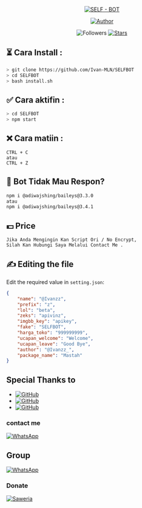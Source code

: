 <p align="center">
</p>
<p align="center">
<a href="#"><img title="SELF - BOT" src="https://img.shields.io/badge/ SELFBOT-green?colorA=%23ff0000&colorB=%23017e40&style=for-the-badge"></a>
</p>
<p align="center">
<a href="https://github.com/Ivan-MLN"><img title="Author" src="https://img.shields.io/badge/Author-Ivan MLN-red.svg?style=for-the-badge&logo=github"></a>
</p>
<p align="center">
<aREADME.md href="https://github.com/Ivan-MLN/followers"><img title="Followers" src="https://img.shields.io/github/followers/Ivan-MLN?color=blue&style=flat-square"></a>
<a href="https://github.com/Ivan-MLN/SELFBOT/stargazers/"><img title="Stars" src="https://img.shields.io/github/stars/Ivan-MLN/SELFBOT?color=red&style=flat-square"></a>
</p>

## ⏳ Cara Install :
```bash
> git clone https://github.com/Ivan-MLN/SELFBOT
> cd SELFBOT
> bash install.sh
```
## ✅ Cara aktifin :
```bash
> cd SELFBOT
> npm start
```
##  ❌ Cara matiin :
```
CTRL + C
atau
CTRL + Z
```
## 🤔 Bot Tidak Mau Respon?
```bash
npm i @adiwajshing/baileys@3.3.0
atau
npm i @adiwajshing/baileys@3.4.1
```
## 💵 Price
```
Jika Anda Mengingin Kan Script Ori / No Encrypt,
Silah Kan Hubungi Saya Melalui Contact Me .
```
## ✍️ Editing the file
Edit the required value in `setting.json`:
```json
{
    "name": "@Ivanzz", 
    "prefix": "z",
    "lol": "beta",
    "zeks": "apivinz",
    "imgbb_key": "apikey",
    "fake": "SELFBOT",
    "harga_toko": "999999999",
    "ucapan_welcome": "Welcome",
    "ucapan_leave": "Good Bye",
    "author": "@Ivanzz_",
    "package_name": "Mastah"
}
```
## Special Thanks to
* <a href="https://github.com/adiwajshing/Baileys"><img alt="GitHub" src="https://img.shields.io/badge/adiwajshing/Baileys%20-%23121011.svg?&style=for-the-badge&logo=github&logoColor=white"/></a>
* <a href="https://github.com/Arya-was"><img alt="GitHub" src="https://img.shields.io/badge/Arya%20-%23121011.svg?&style=for-the-badge&logo=github&logoColor=blue"/></a>
* <a href="https://github.com/MrG3P5"><img alt="GitHub" src="https://img.shields.io/badge/MrG3P5%20-%23121011.svg?&style=for-the-badge&logo=github&logoColor=red"/></a>
### contact me
<a href="https://wa.me/628812904283"><img alt="WhatsApp" src="https://img.shields.io/badge/Contact%20Me-25D366?style=for-the-badge&logo=whatsapp&logoColor=blue"/></a>

## Group
<a href="https://chat.whatsapp.com/Hol7SQwX5A99GJ1ltstdWe"><img alt="WhatsApp" src="https://img.shields.io/badge/WhatsApp%20Group-25D366?style=for-the-badge&logo=whatsapp&logoColor=red"/></a>

### Donate
<a href="https://saweria.co/donate/VannSGaming01"><img alt="Saweria" src="https://img.shields.io/badge/Saweria-F16061?style=for-the-badge&logo=ko-fi&logoColor=yellow"/></a>

